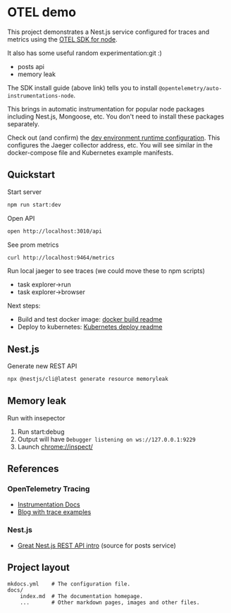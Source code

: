 # OTEL demo

This project demonstrates a Nest.js service configured for traces and metrics using the [OTEL SDK for node](https://www.npmjs.com/package/@opentelemetry/sdk-node).

It also has some useful random experimentation:git :)

- posts api
- memory leak

The SDK install guide (above link) tells you to install `@opentelemetry/auto-instrumentations-node`.

This brings in automatic instrumentation for popular node packages including Nest.js, Mongoose, etc. You don't need to install these packages separately.

Check out (and confirm) the [dev environment runtime configuration](./.env). This configures the Jaeger collector address, etc. You will see similar in the docker-compose file and Kubernetes example manifests.

## Quickstart

Start server

```bash
npm run start:dev
```

Open API

```bash
open http://localhost:3010/api
```

See prom metrics

```bash
curl http://localhost:9464/metrics
```

Run local jaeger to see traces (we could move these to npm scripts)

- task explorer->run
- task explorer->browser

Next steps:

- Build and test docker image: [docker build readme](./docker/README.md)
- Deploy to kubernetes: [Kubernetes deploy readme](./kubernetes/otel-hello/README.md)

## Nest.js

Generate new REST API

```bash
npx @nestjs/cli@latest generate resource memoryleak
```

## Memory leak

Run with insepector

1. Run start:debug
1. Output will have `Debugger listening on ws://127.0.0.1:9229`
1. Launch [chrome://inspect/](chrome://inspect/)

## References

### OpenTelemetry Tracing

- [Instrumentation Docs](https://opentelemetry.io/docs/instrumentation/js/instrumentation/)
- [Blog with trace examples](https://uptrace.dev/opentelemetry/js-tracing.html#quickstart)

### Nest.js

- [Great Nest.js REST API intro](https://www.thisdot.co/blog/introduction-to-restful-apis-with-nestjs) (source for posts service)

## Project layout

    mkdocs.yml    # The configuration file.
    docs/
        index.md  # The documentation homepage.
        ...       # Other markdown pages, images and other files.
